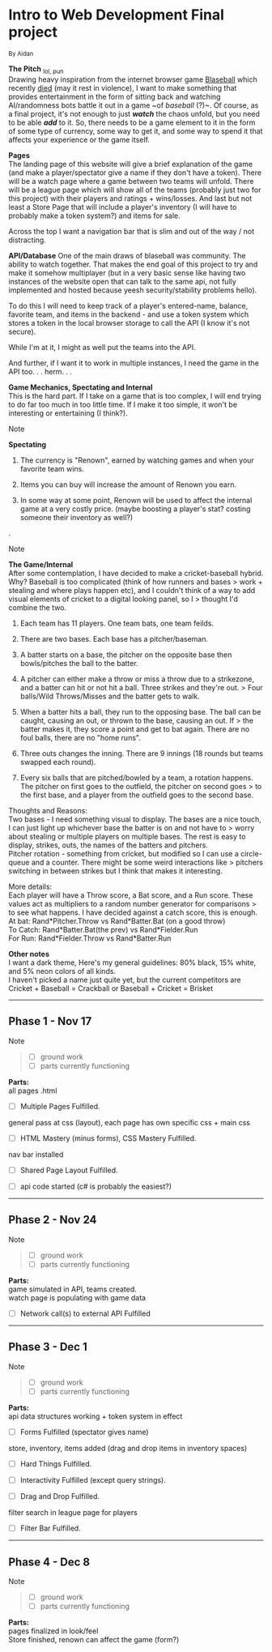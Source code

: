 # Intro to Web Development Final project

<sub>By Aidan</sub>

**The Pitch** <sub>lol, pun</sub>  
Drawing heavy inspiration from the internet browser game [Blaseball](https://en.wikipedia.org/wiki/Blaseball) which recently [died](https://www.blaseball.com/) (may it rest in violence), I want to make something that provides entertainment in the form of sitting back and watching AI/randomness bots battle it out in a game ~of *baseball* (?)~. Of course, as a final project, it's not enough to just ***watch*** the chaos unfold, but you need to be able ***add*** to it. So, there needs to be a game element to it in the form of some type of currency, some way to get it, and some way to spend it that affects your experience or the game itself.

**Pages**  
The landing page of this website will give a brief explanation of the game (and make a player/spectator give a name if they don't have a token). There will be a watch page where a game between two teams will unfold. There will be a league page which will show all of the teams (probably just two for this project) with their players and ratings + wins/losses. And last but not least a Store Page that will include a player's inventory (I will have to probably make a token system?) and items for sale.

Across the top I want a navigation bar that is slim and out of the way / not distracting.

**API/Database**
One of the main draws of blaseball was community. The ability to watch together. That makes the end goal of this project to try and make it somehow multiplayer (but in a very basic sense like having two instances of the website open that can talk to the same api, not fully implemented and hosted because yeesh security/stability problems hello).

To do this I will need to keep track of a player's entered-name, balance, favorite team, and items in the backend \- and use a token system which stores a token in the local browser storage to call the API (I know it's not secure).

While I'm at it, I might as well put the teams into the API.

And further, if I want it to work in multiple instances, I need the game in the API too. . . herm. . .

**Game Mechanics, Spectating and Internal**  
This is the hard part. If I take on a game that is too complex, I will end trying to do far too much in too little time. If I make it too simple, it won't be interesting or entertaining (I think?).

> [!NOTE]
> **Spectating**  
> 1. The currency is "Renown", earned by watching games and when your favorite team wins.
> 
> 2. Items you can buy will increase the amount of Renown you earn.
> 
> 3. In some way at some point, Renown will be used to affect the internal game at a very costly price. (maybe boosting a player's stat? costing someone their inventory as well?)
> 
>
. 
>[!NOTE]
> **The Game/Internal**  
> After some contemplation, I have decided to make a cricket-baseball hybrid. Why? Baseball is too complicated (think of how runners and bases > work + stealing and where plays happen etc), and I couldn't think of a way to add visual elements of cricket to a digital looking panel, so I > thought I'd combine the two.
> 
> 1. Each team has 11 players. One team bats, one team feilds.
> 
> 2. There are two bases. Each base has a pitcher/baseman. 
> 
> 3. A batter starts on a base, the pitcher on the opposite base then bowls/pitches the ball to the batter.
> 
> 4. A pitcher can either make a throw or miss a throw due to a strikezone, and a batter can hit or not hit a ball. Three strikes and they're out. > Four balls/Wild Throws/Misses and the batter gets to walk.
> 
> 5. When a batter hits a ball, they run to the opposing base. The ball can be caught, causing an out, or thrown to the base, causing an out. If > the batter makes it, they score a point and get to bat again. There are no foul balls, there are no "home runs".
> 
> 6. Three outs changes the inning. There are 9 innings (18 rounds but teams swapped each round).
> 
> 7. Every six balls that are pitched/bowled by a team, a rotation happens. The pitcher on first goes to the outfield, the pitcher on second goes > to the first base, and a player from the outfield goes to the second base.
> 
> 
> Thoughts and Reasons:  
> Two bases \- I need something visual to display. The bases are a nice touch, I can just light up whichever base the batter is on and not have to > worry about stealing or multiple players on multiple bases. The rest is easy to display, strikes, outs, the names of the batters and pitchers.  
> Pitcher rotation \- something from cricket, but modified so I can use a circle-queue and a counter. There might be some weird interactions like > pitchers switching in between strikes but I think that makes it interesting.
> 
> More details:  
> Each player will have a Throw score, a Bat score, and a Run score. These values act as multipliers to a random number generator for comparisons > to see what happens. I have decided against a catch score, this is enough.  
> At bat: Rand\*Pitcher.Throw vs Rand\*Batter.Bat (on a good throw)  
> To Catch: Rand\*Batter.Bat(the prev) vs Rand\*Fielder.Run  
> For Run: Rand\*Fielder.Throw vs Rand\*Batter.Run  
> 

**Other notes**  
I want a dark theme, Here's my general guidelines: 80% black, 15% white, and 5% neon colors of all kinds.  
I haven't picked a name just quite yet, but the current competitors are Cricket + Baseball = Crackball or Baseball + Cricket = Brisket

---

## Phase 1 \- Nov 17

>[!NOTE]
>> - [ ] ground work  
>> - [ ] parts currently functioning  
>
>   
> **Parts:**  
> all pages .html  
> - [ ] Multiple Pages Fulfilled.  
>
> general pass at css (layout), each page has own specific css + main css  
> - [ ] HTML Mastery (minus forms), CSS Mastery Fulfilled.  
>
> nav bar installed  
> - [ ] Shared Page Layout Fulfilled.  
> 
> - [ ] api code started (c# is probably the easiest?)  



---

## Phase 2 \- Nov 24

>[!NOTE]
>>
>> - [ ] ground work  
>> - [ ] parts currently functioning  
> 
>   
> **Parts:**  
> game simulated in API, teams created.  
> watch page is populating with game data  
> - [ ] Network call(s) to external API Fulfilled  
> 
> 
---

## Phase 3 \- Dec 1

>[!NOTE]
>>
>> - [ ] ground work  
>> - [ ] parts currently functioning  
> 
>   
> **Parts:**  
> api data structures working + token system in effect  
> 
> - [ ] Forms Fulfilled (spectator gives name)
> 
> store, inventory, items added (drag and drop items in inventory spaces)  
> 
> - [ ] Hard Things Fulfilled.  
> 
> - [ ] Interactivity Fulfilled (except query strings).  
> - [ ] Drag and Drop Fulfilled.  
> 
> filter search in league page for players  
> - [ ] Filter Bar Fulfilled.  
> 
>
---

## Phase 4 \- Dec 8

> [!NOTE]
>>
>> - [ ] ground work  
>> - [ ] parts currently functioning  
> 
>   
> **Parts:**  
> pages finalized in look/feel  
> Store finished, renown can affect the game (form?)
> 
>